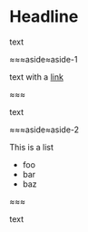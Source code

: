 # Headline

text

≈≈≈aside≈aside-1

text with a [link](http://example.com)

≈≈≈

text

≈≈≈aside≈aside-2

This is a list

-  foo
-  bar
-  baz

≈≈≈

text